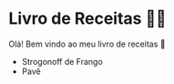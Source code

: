 # Livro de Receitas :man_cook:

Olá! Bem vindo ao meu livro de receitas :wave:

- Strogonoff de Frango
- Pavê